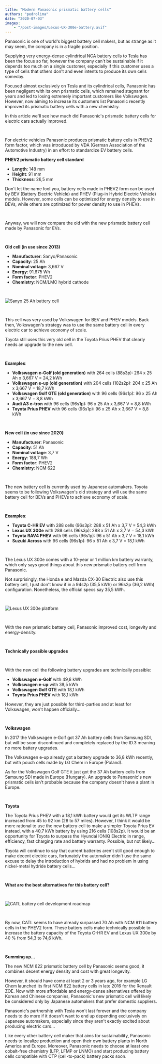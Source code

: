 ```yaml
---
title: "Modern Panasonic prismatic battery cells"
authors: "pedrolima"
date: "2020-07-03"
images: 
    - "/post-images/Lexus-UX-300e-battery.avif"
---
```


Panasonic is one of world's biggest battery cell makers, but as strange as it may seem, the company is in a fragile position.

Supplying very energy-dense cylindrical NCA battery cells to Tesla has been the focus so far, however the company can't be sustainable if it depends too much on a single customer, especially if this customer uses a type of cells that others don't and even intents to produce its own cells someday.

Focused almost exclusively on Tesla and its cylindrical cells, Panasonic has been negligent with its own prismatic cells, which remained stagnant for years and led to losing extremely important customers like Volkswagen. However, now aiming to increase its customers list Panasonic recently improved its prismatic battery cells with a new chemistry.

In this article we'll see how much did Panasonic's prismatic battery cells for electric cars actually improved.

 

For electric vehicles Panasonic produces prismatic battery cells in PHEV2 form factor, which was introduced by VDA (German Association of the Automotive Industry) in an effort to standardize EV battery cells.

**PHEV2 prismatic battery cell standard**

- **Length**: 148 mm
- **Height**: 91 mm
- **Thickness**: 26,5 mm

Don't let the name fool you, battery cells made in PHEV2 form can be used by BEV (Battery Electric Vehicle) and PHEV (Plug-in Hybrid Electric Vehicle) models. However, some cells can be optimized for energy density to use in BEVs, while others are optimized for power density to use in PHEVs.

 

Anyway, we will now compare the old with the new prismatic battery cell made by Panasonic for EVs.

 

**Old cell (in use since 2013)**

- **Manufacturer**: Sanyo/Panasonic
- **Capacity**: 25 Ah
- **Nominal voltage**: 3,667 V
- **Energy**: 91,675 Wh
- **Form factor**: PHEV2
- **Chemistry**: NCM/LMO hybrid cathode

 

![Sanyo 25 Ah battery cell](post-images/sanyo-25-ah-battery-cell.avif)

 

This cell was very used by Volkswagen for BEV and PHEV models. Back then, Volkswagen's strategy was to use the same battery cell in every electric car to achieve economy of scale.

Toyota still uses this very old cell in the Toyota Prius PHEV that clearly needs an upgrade to the new cell.

 

**Examples**:

- **Volkswagen e-Golf (old generation)** with 264 cells (88s3p): 264 x 25 Ah x 3,667 V = 24,2 kWh
- **Volkswagen e-up (old generation)** with 204 cells (102s2p): 204 x 25 Ah x 3,667 V = 18,7 kWh
- **Volkswagen Golf GTE** **(old generation)** with 96 cells (96s1p): 96 x 25 Ah x 3,667 V = 8,8 kWh
- **Audi A3 e-tron** with 96 cells (96s1p): 96 x 25 Ah x 3,667 V = 8,8 kWh
- **Toyota Prius PHEV** with 96 cells (96s1p): 96 x 25 Ah x 3,667 V = 8,8 kWh

 

**New cell** **(in use since 2020)**

- **Manufacturer**: Panasonic
- **Capacity**: 51 Ah
- **Nominal voltage**: 3,7 V
- **Energy**: 188,7 Wh
- **Form factor**: PHEV2
- **Chemistry**: NCM 622

 

The new battery cell is currently used by Japanese automakers. Toyota seems to be following Volkswagen's old strategy and will use the same battery cell for BEVs and PHEVs to achieve economy of scale.

 

**Examples**:

- **Toyota C-HR EV** with 288 cells (96s3p): 288 x 51 Ah x 3,7 V = 54,3 kWh
- **Lexus UX 300e** with 288 cells (96s3p): 288 x 51 Ah x 3,7 V = 54,3 kWh
- **Toyota RAV4 PHEV** with 96 cells (96s1p): 96 x 51 Ah x 3,7 V = 18,1 kWh
- **Suzuki Across** with 96 cells (96s1p): 96 x 51 Ah x 3,7 V = 18,1 kWh

 

The Lexus UX 300e comes with a 10-year or 1 million km battery warranty, which only says good things about this new prismatic battery cell from Panasonic.

Not surprisingly, the Honda e and Mazda CX-30 Electric also use this battery cell, I just don't know if in a 94s2p (35,5 kWh) or 96s2p (36,2 kWh) configuration. Nonetheless, the official specs say 35,5 kWh.

 

![Lexus UX 300e platform](post-images/Lexus-UX-300e-platform.avif)

 

With the new prismatic battery cell, Panasonic improved cost, longevity and energy-density.

 

**Technically possible upgrades**

 

With the new cell the following battery upgrades are technically possible:

- **Volkswagen e-Golf** with 49,8 kWh
- **Volkswagen e-up** with 38,5 kWh
- **Volkswagen Golf GTE** with 18,1 kWh
- **Toyota Prius PHEV** with 18,1 kWh

However, they are just possible for third-parties and at least for Volkswagen, won't happen officially...

 

**Volkswagen**

In 2017 the Volkswagen e-Golf got 37 Ah battery cells from Samsung SDI, but will be soon discontinued and completely replaced by the ID.3 meaning no more battery upgrades.

The Volkswagen e-up already got a battery upgrade to 36,8 kWh recently, but with pouch cells made by LG Chem in Europe (Poland).

As for the Volkswagen Golf GTE it just got the 37 Ah battery cells from Samsung SDI made in Europe (Hungary). An upgrade to Panasonic's new prismatic cells isn't probable because the company doesn't have a plant in Europe.

 

**Toyota**

The Toyota Prius PHEV with a 18,1 kWh battery would get its WLTP range increased from 45 to 92 km (28 to 57 miles). However, I think it would be more rational to use the new battery cell to make a simpler Toyota Prius EV instead, with a 40,7 kWh battery by using 216 cells (108s2p). It would be an opportunity for Toyota to surpass the Hyundai IONIQ Electric in range, efficiency, fast charging rate and battery warranty. Possible, but not likely...

Toyota will continue to say that current batteries aren't still good enough to make decent electric cars, fortunately the automaker didn't use the same excuse to delay the introduction of hybrids and had no problem in using nickel-metal hydride battery cells...

 

**What are the best alternatives for this battery cell?**

 

![CATL battery cell development roadmap](post-images/catl-battery-cell-development-roadmap.avif)

 

By now, CATL seems to have already surpassed 70 Ah with NCM 811 battery cells in the PHEV2 form. These battery cells make technically possible to increase the battery capacity of the Toyota C-HR EV and Lexus UX 300e by 40 % from 54,3 to 74,6 kWh.

 

**Summing up...**

The new NCM 622 prismatic battery cell by Panasonic seems good, it combines decent energy density and cost with great longevity.

However, it should have come at least 2 or 3 years ago, for example LG Chem launched its first NCM 622 battery cells in late 2016 for the Renault ZOE. Now with more affordable and energy-dense alternatives offered by Korean and Chinese companies, Panasonic's new prismatic cell will likely be considered only by Japanese automakers that prefer domestic suppliers.

Panasonic's partnership with Tesla won't last forever and the company needs to do more if it doesn't want to end up depending exclusively on Japanese automakers, especially since they aren't exactly excited about producing electric cars...

Like every other battery cell maker that aims for sustainability, Panasonic needs to localize production and open their own battery plants in North America and Europe. Moreover, Panasonic needs to choose at least one cobalt-free chemistry (LFP, LFMP or LNMO) and start producing battery cells compatible with CTP (cell-to-pack) battery packs soon.
